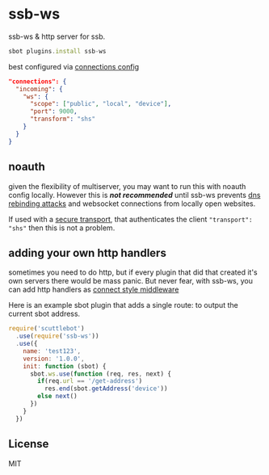 # ssb-ws

ssb-ws & http server for ssb.

``` js
sbot plugins.install ssb-ws
```

best configured via [connections config](https://github.com/ssbc/ssb-config#connections)

``` json
"connections": {
  "incoming": {
    "ws": {
      "scope": ["public", "local", "device"],
      "port": 9000,
      "transform": "shs"
    }
  }
}
```

## noauth

given the flexibility of multiserver, you may want to run
this with noauth config locally. However this is ***not recommended***
until ssb-ws prevents [dns rebinding attacks](https://medium.com/@brannondorsey/attacking-private-networks-from-the-internet-with-dns-rebinding-ea7098a2d325)
and websocket connections from locally open websites.

If used with a [secure transport](https://github.com/auditdrivencrypto/secret-handshake),
that authenticates the client `"transport": "shs"`
then this is not a problem.

## adding your own http handlers

sometimes you need to do http, but if every plugin that did that
created it's own servers there would be mass panic.
But never fear, with ssb-ws, you can add http handlers
as [connect style middleware](https://www.npmjs.com/package/stack)

Here is an example sbot plugin that
adds a single route: to output the current sbot address.

``` js
require('scuttlebot')
  .use(require('ssb-ws'))
  .use({
    name: 'test123',
    version: '1.0.0',
    init: function (sbot) {
      sbot.ws.use(function (req, res, next) {
        if(req.url == '/get-address')
          res.end(sbot.getAddress('device'))
        else next()
      })
    }
  })
```

## License

MIT





